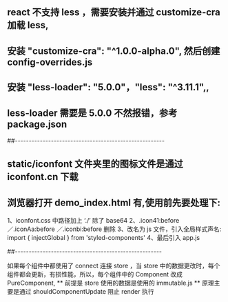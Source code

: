 ## react 不支持 less ，需要安装并通过 customize-cra 加载 less,

## 安装 "customize-cra": "^1.0.0-alpha.0", 然后创建 config-overrides.js

## 安装 "less-loader": "5.0.0"，"less": "^3.11.1",,

## less-loader 需要是 5.0.0 不然报错，参考 package.json

##------------------------------------------------------

## static/iconfont 文件夹里的图标文件是通过 iconfont.cn 下载

## 浏览器打开 demo_index.html 有,使用前先要处理下:

1、iconfont.css 中路径加上 ‘./’ 除了 base64
2、.icon41:before／.iconAa:before ／.iconbi:before 删除
3、改名为 js 文件，引入全局样式声名:
import { injectGlobal } from 'styled-components'
4、最后引入 app.js

##-----------------------------------------------------

如果每个组件中都使用了 connect 连接 store ，当 store 中的数据更改时，每个组件都会更新，有损性能，所以，每个组件中的 Component 改成 PureComponent,
\*\* 前提是 store 使用的数据是使用的 immutable.js
\*\* 原理主要是通过 shouldComponentUpdate 阻止 render 执行
